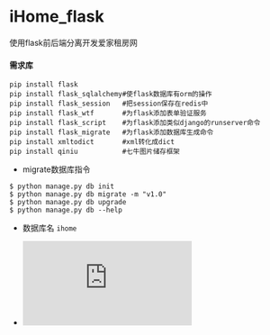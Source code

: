 # iHome_flask
使用flask前后端分离开发爱家租房网


#### 需求库
```
pip install flask
pip install flask_sqlalchemy#使flask数据库有orm的操作
pip install flask_session   #把session保存在redis中
pip install flask_wtf       #为flask添加表单验证服务
pip install flask_script    #为flask添加类似django的runserver命令
pip install flask_migrate   #为flask添加数据库生成命令
pip install xmltodict       #xml转化成dict
pip install qiniu           #七牛图片储存框架
```

- migrate数据库指令
```
$ python manage.py db init
$ python manage.py db migrate -m "v1.0"
$ python manage.py db upgrade
$ python manage.py db --help
``` 

- 数据库名
`ihome`



- !["'utf8' is currently an alias for the character set UTF8MB3, but will be an alias for UTF8MB4 in a future release. Please consider using UTF8MB4 in order to be unambiguous."错误](https://www.cnblogs.com/lilip/p/10109557.html)